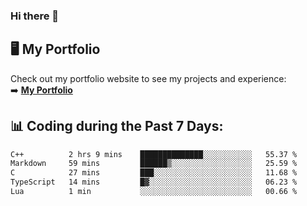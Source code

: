 ### Hi there 🌱  

## 🖥️ My Portfolio  
Check out my portfolio website to see my projects and experience:  
➡️ [**My Portfolio**](https://dieg0raf.github.io/)  

## 📊 Coding during the Past 7 Days: 
<!--START_SECTION:waka-->

```txt
C++          2 hrs 9 mins    ██████████████░░░░░░░░░░░   55.37 %
Markdown     59 mins         ██████▒░░░░░░░░░░░░░░░░░░   25.59 %
C            27 mins         ███░░░░░░░░░░░░░░░░░░░░░░   11.68 %
TypeScript   14 mins         █▓░░░░░░░░░░░░░░░░░░░░░░░   06.23 %
Lua          1 min           ░░░░░░░░░░░░░░░░░░░░░░░░░   00.66 %
```

<!--END_SECTION:waka-->
<!--
**Dieg0raf/Dieg0raf** is a ✨ _special_ ✨ repository because its `README.md` (this file) appears on your GitHub profile.

Here are some ideas to get you started:

- 🔭 I’m currently working on ...
- 🌱 I’m currently learning ...
- 👯 I’m looking to collaborate on ...
- 🤔 I’m looking for help with ...
- 💬 Ask me about ...
- 📫 How to reach me: ...
- 😄 Pronouns: ...
- ⚡ Fun fact: ...
-->
